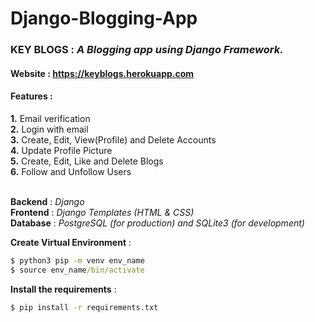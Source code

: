 # Django-Blogging-App
### KEY BLOGS : *A Blogging app using Django Framework.*

#### Website : https://keyblogs.herokuapp.com

#### Features :
**1.** Email verification <br/>
**2.** Login with email <br/>
**3.** Create, Edit, View(Profile) and Delete Accounts <br/>
**4.** Update Profile Picture <br/>
**5.** Create, Edit, Like and Delete Blogs <br/>
**6.** Follow and Unfollow Users <br/>
<br/>

**Backend** : *Django* <br/>
**Frontend** : *Django Templates (HTML & CSS)* <br/>
**Database** : *PostgreSQL (for production) and SQLite3 (for development)*<br/>

**Create Virtual Environment** :
```cmd
$ python3 pip -m venv env_name
$ source env_name/bin/activate
```

**Install the requirements** : 
```cmd
$ pip install -r requirements.txt
```